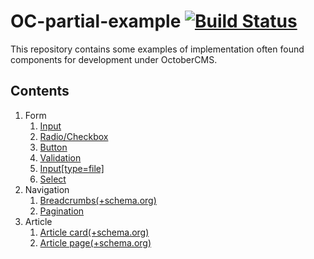 # OC-partial-example [![Build Status](https://travis-ci.com/lovata/oc-partial-example.svg?branch=master)](https://travis-ci.com/lovata/oc-partial-example)

This repository contains some examples of implementation often found components for development under OctoberCMS.

## Contents

1. Form
   1. [Input](components/form/input)
   2. [Radio/Checkbox](components/form/radio)
   3. [Button](components/form/button)
   4. [Validation](/components/form/validation)
   5. [Input[type=file]](/components/form/input-file)
   6. [Select](/components/form/select)
2. Navigation
   1. [Breadcrumbs(+schema.org)](/components/navigation/breadcrumbs)
   2. [Pagination](/components/navigation/pagination)
3. Article
   1. [Article card(+schema.org)](/components/article/article-card)
   2. [Article page(+schema.org)](/components/article/article-page)

  
